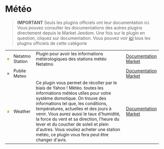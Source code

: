 
# Météo


>**IMPORTANT**
>Seuls les plugins officiels ont leur documentation ici. Vous pouvez consulter les documentations des autres plugins directement depuis le Market Jeedom. Une fois sur le plugin en question, cliquez sur documentation.
>Vous pouvez voir [ici](https://market.jeedom.com/index.php?v=d&p=market&type=plugin&categorie=weather) tous les plugins officiels de cette catégorie


| | | | |
|--- | --- | --- | ---|
|<img src="netatmoWeather/netatmoWeather_icon.png" class="pluginLogo" width="100" />|Netatmo Station|Plugin pour avoir les informations métérologiques des stations météo Netatmo|[Documentation](netatmoWeather/index.md)<br/>[Market](https://market.jeedom.com/index.php?v=d&p=market_display&id=133)|
|<img src="publiemeteo/publiemeteo_icon.png" class="pluginLogo" width="100" />|Publie Meteo||[Documentation](publiemeteo/index.md)<br/>[Market](https://market.jeedom.com/index.php?v=d&p=market_display&id=2318)|
|<img src="weather/weather_icon.png" class="pluginLogo" width="100" />|Weather|Ce plugin vous permet de récolter par le biais de Yahoo ! Météo. toutes les informations météos utiles pour votre système domotique. On trouve des informations tel que, les conditions, températures,  actuelles et des jours à venir. Vous aurez aussi le taux d'humidité, la force du vent et sa direction, l'heure du lever et du coucher de soleil et plein d'autres. Vous vouliez acheter une station météo, ce plugin vous fera peut être changer d'avis.|[Documentation](weather/index.md)<br/>[Market](https://market.jeedom.com/index.php?v=d&p=market_display&id=7)|
